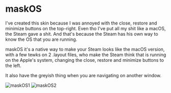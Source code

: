 # maskOS

I've created this skin because I was annoyed with the close, restore and minimize buttons on the top-right. Even tho I've put all my shit like a macOS, the Steam gave a shit. And that's because the Steam has his own way to know the OS that you are running.

maskOS it's a native way to make your Steam looks like the macOS version, with a few tewks on 2 .layout files, who make the Steam think that is running on the Apple's system, changing the close, restore and minimize buttons to the left.

It also have the greyish thing when you are navigating on another window.

![maskOS1](https://user-images.githubusercontent.com/51508868/59631528-6d481e00-911e-11e9-9738-befa0d673dc9.png)
![maskOS2](https://user-images.githubusercontent.com/51508868/59631539-733dff00-911e-11e9-8768-5a6ed7367894.png)
